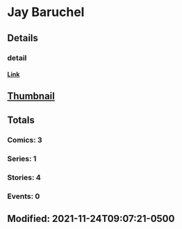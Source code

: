# Jay  Baruchel 
## Details
### detail
#### [Link](http://marvel.com/comics/creators/13588/jay_baruchel?utm_campaign=apiRef&utm_source=225578a89fc76f3d20fbffda5d17a88d)
## [Thumbnail](http://i.annihil.us/u/prod/marvel/i/mg/b/40/image_not_available.jpg)
## Totals
### Comics: 3
### Series: 1
### Stories: 4
### Events: 0
## Modified: 2021-11-24T09:07:21-0500
